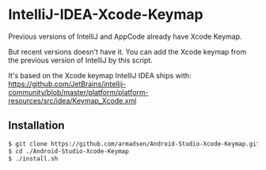 # IntelliJ-IDEA-Xcode-Keymap

Previous versions of IntelliJ and AppCode already have Xcode Keymap.

But recent versions doesn't have it.
You can add the Xcode keymap from the previous version of IntelliJ by this script.

It's based on the Xcode keymap IntelliJ IDEA ships with: https://github.com/JetBrains/intellij-community/blob/master/platform/platform-resources/src/idea/Keymap_Xcode.xml

## Installation
```bash
$ git clone https://github.com/armadsen/Android-Studio-Xcode-Keymap.git
$ cd ./Android-Studio-Xcode-Keymap
$ ./install.sh
```
